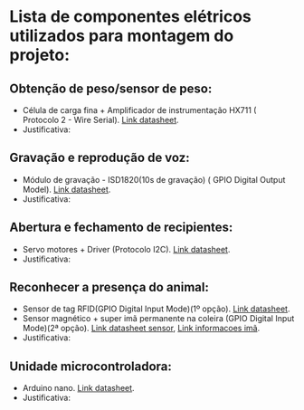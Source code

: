 # Lista de componentes elétricos utilizados para montagem do projeto:

## Obtenção de peso/sensor de peso:
 - Célula de carga fina + Amplificador de instrumentação HX711 ( Protocolo 2 - Wire Serial). [Link datasheet](datasheets/Célula_carga_fina_HX711.pdf).
 - Justificativa: 

## Gravação e reprodução de voz:
- Módulo de gravação - ISD1820(10s de gravação) ( GPIO Digital Output Model). [Link datasheet](datasheet/modulo_gravacao_ISD1820.pdf).
- Justificativa:
   
## Abertura e fechamento de recipientes:
- Servo motores + Driver (Protocolo I2C). [Link datasheet](datasheets/Motor_MG996R.pdf).
- Justificativa:

## Reconhecer a presença do animal:
- Sensor de tag RFID(GPIO Digital Input Mode)(1º opção). [Link datasheet](datasheets/Sensor_RFID_MFRC522.pdf).
- Sensor magnético + super imã permanente na coleira (GPIO Digital Input Mode)(2ª opção). [Link datasheet sensor](datasheets/Sensor_Magnetico_MC38.pdf), [Link informacoes imã](datasheets/Ima_neodimio.pdf).
- Justificativa:

## Unidade microcontroladora:
- Arduino nano. [Link datasheet](Arduino_nano_3.pdf).
- Justificativa:
